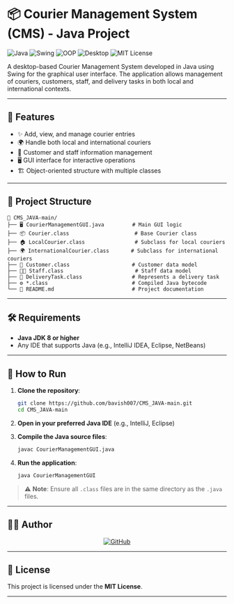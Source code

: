 # 📦 Courier Management System (CMS) - Java Project

![Java](https://img.shields.io/badge/Java-ED8B00?style=for-the-badge&logo=openjdk&logoColor=white)
![Swing](https://img.shields.io/badge/Swing-ED8B00?style=for-the-badge&logo=java&logoColor=white)
![OOP](https://img.shields.io/badge/OOP-Design-blue?style=for-the-badge)
![Desktop](https://img.shields.io/badge/Desktop-Application-green?style=for-the-badge)
![MIT License](https://img.shields.io/badge/License-MIT-green.svg?style=for-the-badge)

A desktop-based Courier Management System developed in Java using Swing for the graphical user interface. The application allows management of couriers, customers, staff, and delivery tasks in both local and international contexts.

---

## 🚀 **Features**

- ✨ Add, view, and manage courier entries
- 🌍 Handle both local and international couriers
- 👥 Customer and staff information management
- 🖥️ GUI interface for interactive operations
- 🏗️ Object-oriented structure with multiple classes

---

## 🧱 **Project Structure**

```
📂 CMS_JAVA-main/
├── 🖥️ CourierManagementGUI.java         # Main GUI logic
├── 📦 Courier.class                     # Base Courier class
├── 🏠 LocalCourier.class                # Subclass for local couriers
├── 🌍 InternationalCourier.class       # Subclass for international couriers
├── 👤 Customer.class                    # Customer data model
├── 👨‍💼 Staff.class                       # Staff data model
├── 🚚 DeliveryTask.class                # Represents a delivery task
├── ⚙️ *.class                           # Compiled Java bytecode
└── 📝 README.md                         # Project documentation
```

---

## 🛠️ **Requirements**

- **Java JDK 8 or higher**
- Any IDE that supports Java (e.g., IntelliJ IDEA, Eclipse, NetBeans)

---

## 🧪 **How to Run**

1. **Clone the repository**:
   ```bash
   git clone https://github.com/bavish007/CMS_JAVA-main.git
   cd CMS_JAVA-main
   ```

2. **Open in your preferred Java IDE** (e.g., IntelliJ, Eclipse)

3. **Compile the Java source files**:
   ```bash
   javac CourierManagementGUI.java
   ```

4. **Run the application**:
   ```bash
   java CourierManagementGUI
   ```

> ⚠️ **Note**: Ensure all `.class` files are in the same directory as the `.java` files.

---

## 👨‍💻 **Author**

<div align="center">

[![GitHub](https://img.shields.io/badge/GitHub-100000?style=for-the-badge&logo=github&logoColor=white)](https://github.com/bavish007)

</div>

---

## 📜 **License**

This project is licensed under the **MIT License**.

---
